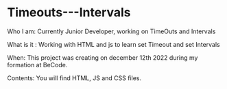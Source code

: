 # Timeouts---Intervals

Who I am: Currently Junior Developer, working on TimeOuts and Intervals

What is it : Working with HTML and js to learn set Timeout and set Intervals

When: This project was creating on december 12th 2022 during my formation at BeCode.

Contents: You will find HTML, JS and CSS files.